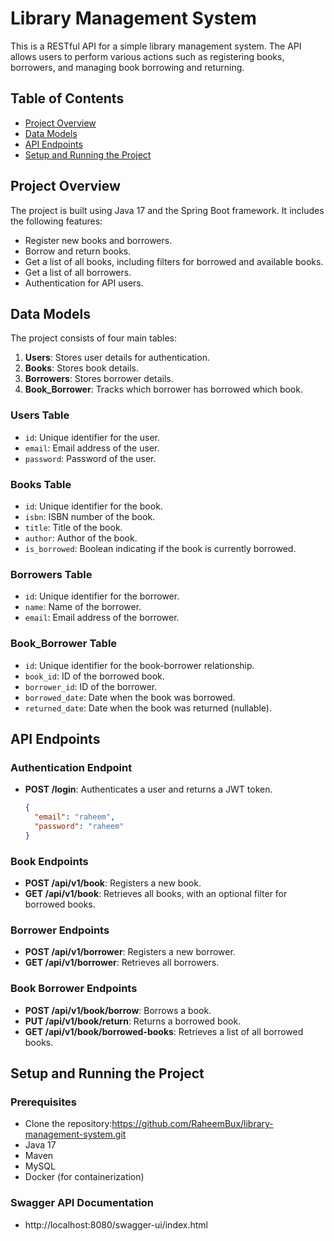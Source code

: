 # Library Management System

This is a RESTful API for a simple library management system. The API allows users to perform various actions such as registering books, borrowers, and managing book borrowing and returning.

## Table of Contents

- [Project Overview](#project-overview)
- [Data Models](#data-models)
- [API Endpoints](#api-endpoints)
- [Setup and Running the Project](#setup-and-running-the-project)

## Project Overview

The project is built using Java 17 and the Spring Boot framework. It includes the following features:
- Register new books and borrowers.
- Borrow and return books.
- Get a list of all books, including filters for borrowed and available books.
- Get a list of all borrowers.
- Authentication for API users.

## Data Models

The project consists of four main tables:

1. **Users**: Stores user details for authentication.
2. **Books**: Stores book details.
3. **Borrowers**: Stores borrower details.
4. **Book_Borrower**: Tracks which borrower has borrowed which book.

### Users Table
- `id`: Unique identifier for the user.
- `email`: Email address of the user.
- `password`: Password of the user.

### Books Table
- `id`: Unique identifier for the book.
- `isbn`: ISBN number of the book.
- `title`: Title of the book.
- `author`: Author of the book.
- `is_borrowed`: Boolean indicating if the book is currently borrowed.

### Borrowers Table
- `id`: Unique identifier for the borrower.
- `name`: Name of the borrower.
- `email`: Email address of the borrower.

### Book_Borrower Table
- `id`: Unique identifier for the book-borrower relationship.
- `book_id`: ID of the borrowed book.
- `borrower_id`: ID of the borrower.
- `borrowed_date`: Date when the book was borrowed.
- `returned_date`: Date when the book was returned (nullable).

## API Endpoints

### Authentication Endpoint
- **POST /login**: Authenticates a user and returns a JWT token.
  ```json
  {
    "email": "raheem",
    "password": "raheem"
  }

### Book Endpoints
- **POST /api/v1/book**: Registers a new book.
- **GET /api/v1/book**: Retrieves all books, with an optional filter for borrowed books.
### Borrower Endpoints
- **POST /api/v1/borrower**: Registers a new borrower.
- **GET /api/v1/borrower**: Retrieves all borrowers.
### Book Borrower Endpoints
- **POST /api/v1/book/borrow**: Borrows a book.
- **PUT /api/v1/book/return**: Returns a borrowed book.
- **GET /api/v1/book/borrowed-books**: Retrieves a list of all borrowed books. 
## Setup and Running the Project

### Prerequisites
- Clone the repository:https://github.com/RaheemBux/library-management-system.git
- Java 17
- Maven
- MySQL
- Docker (for containerization)
### Swagger API Documentation
- http://localhost:8080/swagger-ui/index.html
